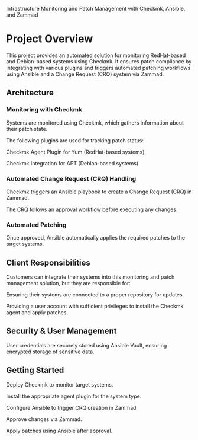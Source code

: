 Infrastructure Monitoring and Patch Management with Checkmk, Ansible, and Zammad

# Project Overview

This project provides an automated solution for monitoring RedHat-based and Debian-based systems using Checkmk. It ensures patch compliance by integrating with various plugins and triggers automated patching workflows using Ansible and a Change Request (CRQ) system via Zammad.

## Architecture

### Monitoring with Checkmk

Systems are monitored using Checkmk, which gathers information about their patch state.

The following plugins are used for tracking patch status:

Checkmk Agent Plugin for Yum (RedHat-based systems)

Checkmk Integration for APT (Debian-based systems)

### Automated Change Request (CRQ) Handling

Checkmk triggers an Ansible playbook to create a Change Request (CRQ) in Zammad.

The CRQ follows an approval workflow before executing any changes.

### Automated Patching

Once approved, Ansible automatically applies the required patches to the target systems.

## Client Responsibilities

Customers can integrate their systems into this monitoring and patch management solution, but they are responsible for:

Ensuring their systems are connected to a proper repository for updates.

Providing a user account with sufficient privileges to install the Checkmk agent and apply patches.

## Security & User Management

User credentials are securely stored using Ansible Vault, ensuring encrypted storage of sensitive data.

## Getting Started

Deploy Checkmk to monitor target systems.

Install the appropriate agent plugin for the system type.

Configure Ansible to trigger CRQ creation in Zammad.

Approve changes via Zammad.

Apply patches using Ansible after approval.
